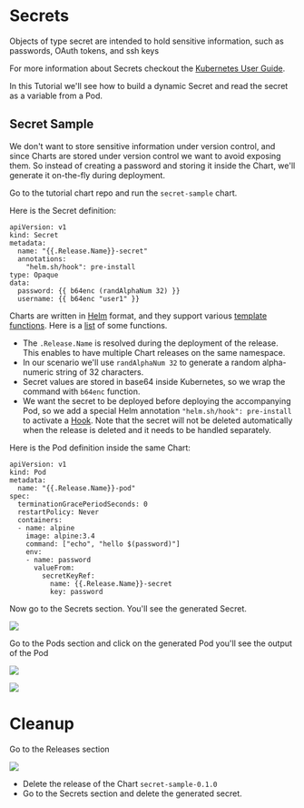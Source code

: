 # Secrets

Objects of type secret are intended to hold sensitive information, such as passwords, OAuth tokens, and ssh keys

For more information about Secrets checkout the [Kubernetes User Guide](http://kubernetes.io/docs/user-guide/secrets/).

In this Tutorial we'll see how to build a dynamic Secret and read the secret as a variable from a Pod.

## Secret Sample

We don't want to store sensitive information under version control, and since Charts are stored under version control we want to avoid exposing them. So instead of creating a password and storing it inside the Chart, we'll generate it on-the-fly during deployment.

Go to the tutorial chart repo and run the `secret-sample` chart.

Here is the Secret definition:

```
apiVersion: v1
kind: Secret
metadata:
  name: "{{.Release.Name}}-secret"
  annotations:
    "helm.sh/hook": pre-install
type: Opaque
data:
  password: {{ b64enc (randAlphaNum 32) }}
  username: {{ b64enc "user1" }}
```


Charts are written in [Helm](https://github.com/kubernetes/helm/) format, and they support various [template functions](https://github.com/kubernetes/helm/blob/master/docs/charts.md#templates-and-values). Here is a [list](https://github.com/Masterminds/sprig) of some functions.

* The `.Release.Name` is resolved during the deployment of the release. This enables to have multiple Chart releases on the same namespace.
* In our scenario we'll use `randAlphaNum 32` to generate a random alpha-numeric string of 32 characters.
* Secret values are stored in base64 inside Kubernetes, so we wrap the command with `b64enc` function.
* We want the secret to be deployed before deploying the accompanying Pod, so we add a special Helm annotation `"helm.sh/hook": pre-install` to activate a [Hook](https://github.com/kubernetes/helm/blob/master/docs/charts.md#hooks). Note that the secret will not be deleted automatically when the release is deleted and it needs to be handled separately.

Here is the Pod definition inside the same Chart:

```
apiVersion: v1
kind: Pod
metadata:
  name: "{{.Release.Name}}-pod"
spec:
  terminationGracePeriodSeconds: 0
  restartPolicy: Never
  containers:
  - name: alpine
    image: alpine:3.4
    command: ["echo", "hello $(password)"]
    env:
    - name: password
      valueFrom:
        secretKeyRef:
          name: {{.Release.Name}}-secret
          key: password

```

Now go to the Secrets section. You'll see the generated Secret.

![](/assets/secret.png)

Go to the Pods section and click on the generated Pod you'll see the output of the Pod

![](/assets/secret-pod.png)

![](/assets/secret-pod-output.png)

# Cleanup

Go to the Releases section

![](/assets/cleanup-secret.png)

* Delete the release of the Chart `secret-sample-0.1.0`
* Go to the Secrets section and delete the generated secret.


